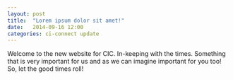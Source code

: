 ```yaml
---
layout: post
title:  "Lorem ipsum dolor sit amet!"
date:   2014-09-16 12:00
categories: ci-connect update
---
```


Welcome to the new website for CIC. In-keeping with the times. Something that is very important for us and as we can imagine important for you too! So, let the good times roll!